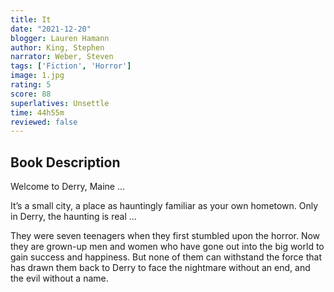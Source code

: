 ```yaml
---
title: It
date: "2021-12-20"
blogger: Lauren Hamann
author: King, Stephen
narrator: Weber, Steven
tags: ['Fiction', 'Horror']
image: 1.jpg
rating: 5
score: 88
superlatives: Unsettle
time: 44h55m
reviewed: false
---
```



## Book Description

Welcome to Derry, Maine ...

It’s a small city, a place as hauntingly familiar as your own hometown. Only in Derry, the haunting is real ...

They were seven teenagers when they first stumbled upon the horror. Now they are grown-up men and women who have gone out into the big world to gain success and happiness. But none of them can withstand the force that has drawn them back to Derry to face the nightmare without an end, and the evil without a name.